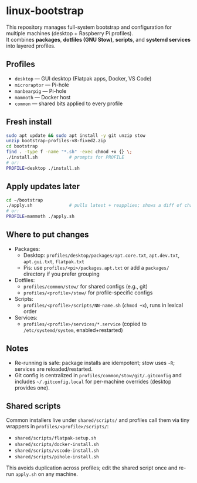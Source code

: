 # linux-bootstrap

This repository manages full-system bootstrap and configuration for multiple machines (desktop + Raspberry Pi profiles).  
It combines **packages**, **dotfiles (GNU Stow)**, **scripts**, and **systemd services** into layered profiles.

## Profiles
- `desktop` — GUI desktop (Flatpak apps, Docker, VS Code)
- `microraptor` — Pi-hole
- `manbearpig` — Pi-hole
- `mammoth` — Docker host
- `common` — shared bits applied to every profile

## Fresh install
```bash
sudo apt update && sudo apt install -y git unzip stow
unzip bootstrap-profiles-v8-fixed2.zip
cd bootstrap
find . -type f -name "*.sh" -exec chmod +x {} \;
./install.sh            # prompts for PROFILE
# or:
PROFILE=desktop ./install.sh
```

## Apply updates later
```bash
cd ~/bootstrap
./apply.sh              # pulls latest + reapplies; shows a diff of changes
# or:
PROFILE=mammoth ./apply.sh
```

## Where to put changes
- Packages:
  - Desktop: `profiles/desktop/packages/apt.core.txt`, `apt.dev.txt`, `apt.gui.txt`, `flatpak.txt`
  - Pis: use `profiles/<pi>/packages.apt.txt` or add a `packages/` directory if you prefer grouping
- Dotfiles:
  - `profiles/common/stow/` for shared configs (e.g., git)
  - `profiles/<profile>/stow/` for profile-specific configs
- Scripts:
  - `profiles/<profile>/scripts/NN-name.sh` (`chmod +x`), runs in lexical order
- Services:
  - `profiles/<profile>/services/*.service` (copied to `/etc/systemd/system`, enabled+restarted)

## Notes
- Re-running is safe: package installs are idempotent; stow uses `-R`; services are reloaded/restarted.
- Git config is centralized in `profiles/common/stow/git/.gitconfig` and includes `~/.gitconfig.local` for per-machine overrides (desktop provides one).


## Shared scripts
Common installers live under `shared/scripts/` and profiles call them via tiny wrappers in `profiles/<profile>/scripts/`:
- `shared/scripts/flatpak-setup.sh`
- `shared/scripts/docker-install.sh`
- `shared/scripts/vscode-install.sh`
- `shared/scripts/pihole-install.sh`

This avoids duplication across profiles; edit the shared script once and re-run `apply.sh` on any machine.
